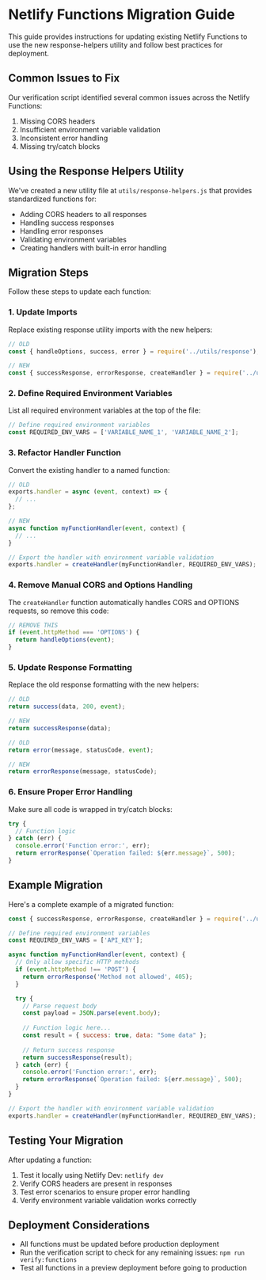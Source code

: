 # Netlify Functions Migration Guide

This guide provides instructions for updating existing Netlify Functions to use the new response-helpers utility and follow best practices for deployment.

## Common Issues to Fix

Our verification script identified several common issues across the Netlify Functions:

1. Missing CORS headers
2. Insufficient environment variable validation
3. Inconsistent error handling
4. Missing try/catch blocks

## Using the Response Helpers Utility

We've created a new utility file at `utils/response-helpers.js` that provides standardized functions for:

- Adding CORS headers to all responses
- Handling success responses
- Handling error responses
- Validating environment variables
- Creating handlers with built-in error handling

## Migration Steps

Follow these steps to update each function:

### 1. Update Imports

Replace existing response utility imports with the new helpers:

```javascript
// OLD
const { handleOptions, success, error } = require('../utils/response');

// NEW
const { successResponse, errorResponse, createHandler } = require('../utils/response-helpers');
```

### 2. Define Required Environment Variables

List all required environment variables at the top of the file:

```javascript
// Define required environment variables
const REQUIRED_ENV_VARS = ['VARIABLE_NAME_1', 'VARIABLE_NAME_2'];
```

### 3. Refactor Handler Function

Convert the existing handler to a named function:

```javascript
// OLD
exports.handler = async (event, context) => {
  // ...
};

// NEW
async function myFunctionHandler(event, context) {
  // ...
}

// Export the handler with environment variable validation
exports.handler = createHandler(myFunctionHandler, REQUIRED_ENV_VARS);
```

### 4. Remove Manual CORS and Options Handling

The `createHandler` function automatically handles CORS and OPTIONS requests, so remove this code:

```javascript
// REMOVE THIS
if (event.httpMethod === 'OPTIONS') {
  return handleOptions(event);
}
```

### 5. Update Response Formatting

Replace the old response formatting with the new helpers:

```javascript
// OLD
return success(data, 200, event);

// NEW
return successResponse(data);
```

```javascript
// OLD
return error(message, statusCode, event);

// NEW
return errorResponse(message, statusCode);
```

### 6. Ensure Proper Error Handling

Make sure all code is wrapped in try/catch blocks:

```javascript
try {
  // Function logic
} catch (err) {
  console.error('Function error:', err);
  return errorResponse(`Operation failed: ${err.message}`, 500);
}
```

## Example Migration

Here's a complete example of a migrated function:

```javascript
const { successResponse, errorResponse, createHandler } = require('../utils/response-helpers');

// Define required environment variables
const REQUIRED_ENV_VARS = ['API_KEY'];

async function myFunctionHandler(event, context) {
  // Only allow specific HTTP methods
  if (event.httpMethod !== 'POST') {
    return errorResponse('Method not allowed', 405);
  }

  try {
    // Parse request body
    const payload = JSON.parse(event.body);
    
    // Function logic here...
    const result = { success: true, data: "Some data" };
    
    // Return success response
    return successResponse(result);
  } catch (err) {
    console.error('Function error:', err);
    return errorResponse(`Operation failed: ${err.message}`, 500);
  }
}

// Export the handler with environment variable validation
exports.handler = createHandler(myFunctionHandler, REQUIRED_ENV_VARS);
```

## Testing Your Migration

After updating a function:

1. Test it locally using Netlify Dev: `netlify dev`
2. Verify CORS headers are present in responses
3. Test error scenarios to ensure proper error handling
4. Verify environment variable validation works correctly

## Deployment Considerations

- All functions must be updated before production deployment
- Run the verification script to check for any remaining issues: `npm run verify:functions`
- Test all functions in a preview deployment before going to production
